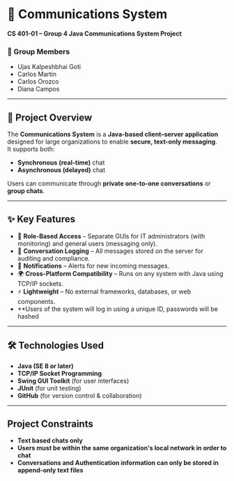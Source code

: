 # 📡 Communications System  
**CS 401-01 – Group 4 Java Communications System Project**  

### 👥 Group Members  
- Ujas Kalpeshbhai Goti  
- Carlos Martin  
- Carlos Orozco  
- Diana Campos  

---

## 📖 Project Overview  

The **Communications System** is a **Java-based client–server application** designed for large organizations to enable **secure, text-only messaging**.  
It supports both:  
- **Synchronous (real-time)** chat  
- **Asynchronous (delayed)** chat  

Users can communicate through **private one-to-one conversations** or **group chats**.  

---

## ✨ Key Features  
- 🔑 **Role-Based Access** – Separate GUIs for IT administrators (with monitoring) and general users (messaging only).  
- 📝 **Conversation Logging** – All messages stored on the server for auditing and compliance.  
- 🔔 **Notifications** – Alerts for new incoming messages.  
- 🌍 **Cross-Platform Compatibility** – Runs on any system with Java using TCP/IP sockets.  
- ⚡ **Lightweight** – No external frameworks, databases, or web components.
-   **Users of the system will log in using a unique ID, passwords will be hashed   

---

## 🛠 Technologies Used  
- **Java (SE 8 or later)**  
- **TCP/IP Socket Programming**  
- **Swing GUI Toolkit** (for user interfaces)  
- **JUnit** (for unit testing)  
- **GitHub** (for version control & collaboration)  

---

## Project Constraints
- **Text based chats only**
- **Users must be within the same organization's local network in order to chat**
- **Conversations and Authentication information can only be stored in append-only text files**

   
